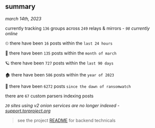 
## summary
_march 14th, 2023_

currently tracking `136` groups across `249` relays & mirrors - _`98` currently online_

⏲ there have been `16` posts within the `last 24 hours`

🦈 there have been `135` posts within the `month of march`

🪐 there have been `727` posts within the `last 90 days`

🏚 there have been `586` posts within the `year of 2023`

🦕 there have been `6272` posts `since the dawn of ransomwatch`

there are `67` custom parsers indexing posts

_`20` sites using v2 onion services are no longer indexed - [support.torproject.org](https://support.torproject.org/onionservices/v2-deprecation/)_

> see the project [README](https://github.com/joshhighet/ransomwatch#ransomwatch--) for backend technicals
